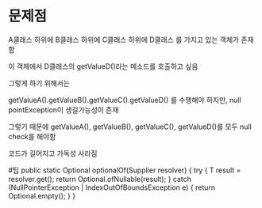 <!-- TITLE: Nested Class 내부 Property접근 팁 -->
<!-- SUBTITLE: 꿀팁 -->

# 문제점
A클래스 하위에 B클래스 하위에 C클래스 하위에 D클래스 를 가지고 있는 객체가 존재함

이 객체에서 D클래스의 getValueD()라는 메소드를 호출하고 싶음

그렇게 하기 위해서는 

getValueA().getValueB().getValueC().getValueD() 를 수행해야 하지만, null pointException이 생길가능성이 존재

그렇기 때문에 getValueA(), getValueB(), getValueC(), getValueD()를 모두 null check를 해야함

코드가 길어지고 가독성 사라짐


#팁
	public static <T> Optional<T> optionalOf(Supplier<T> resolver) {
        try {
            T result = resolver.get();
            return Optional.ofNullable(result);
        } catch (NullPointerException | IndexOutOfBoundsException e) {
            return Optional.empty();
        }
    }